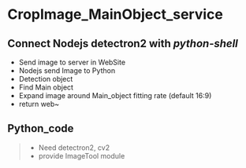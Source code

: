 # CropImage_MainObject_service

## Connect Nodejs detectron2 with  ***python-shell***

* Send image to server in WebSite
* Nodejs send Image to Python
* Detection object
* Find Main object
* Expand image around Main_object fitting rate (default 16:9)
* return web~

Python_code
----------------------------------------------------
> * Need detectron2, cv2
> * provide ImageTool module
